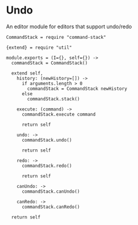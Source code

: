 Undo
====

An editor module for editors that support undo/redo

    CommandStack = require "command-stack"

    {extend} = require "util"

    module.exports = (I={}, self={}) ->
      commandStack = CommandStack()

      extend self,
        history: (newHistory=[]) ->
          if arguments.length > 0
            commandStack = CommandStack newHistory
          else
            commandStack.stack()

        execute: (command) ->
          commandStack.execute command

          return self

        undo: ->
          commandStack.undo()

          return self

        redo: ->
          commandStack.redo()

          return self

        canUndo: ->
          commandStack.canUndo()

        canRedo: ->
          commandStack.canRedo()

      return self
